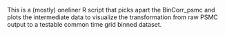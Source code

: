 This is a (mostly) oneliner R script that picks apart the BinCorr_psmc and plots the intermediate data to visualize the transformation from raw PSMC output to a testable common time grid binned dataset.
